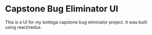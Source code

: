 # Capstone Bug Eliminator UI

This is a UI for my bottega capstone bug eliminator project. It was built using react/redux. 